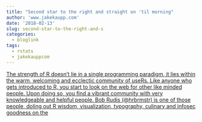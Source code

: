 ```yaml
---
title: "Second star to the right and straight on 'til morning"
author: 'www.jakekaupp.com'
date: '2018-02-13'
slug: second-star-to-the-right-and-s
categories:
  - bloglink
tags:
  - rstats
  - jakekauppcom
---
```


[The strength of R doesn’t lie in a single programming paradigm, it lies within the warm, welcoming and ecclectic community of useRs. Like anyone who gets introduced to R, you start to look on the web for other like minded people. Upon doing so, you find a vibrant community with very knowledgeable and helpful people. Bob Rudis (@hrbrmstr) is one of those people, doling out R wisdom, visualization, typography, culinary and infosec goodness on the<i class="fas fa-external-link-alt"></i>](http://www.jakekaupp.com/post/second-star-to-the-right-and-straight-on-til-morning/)

